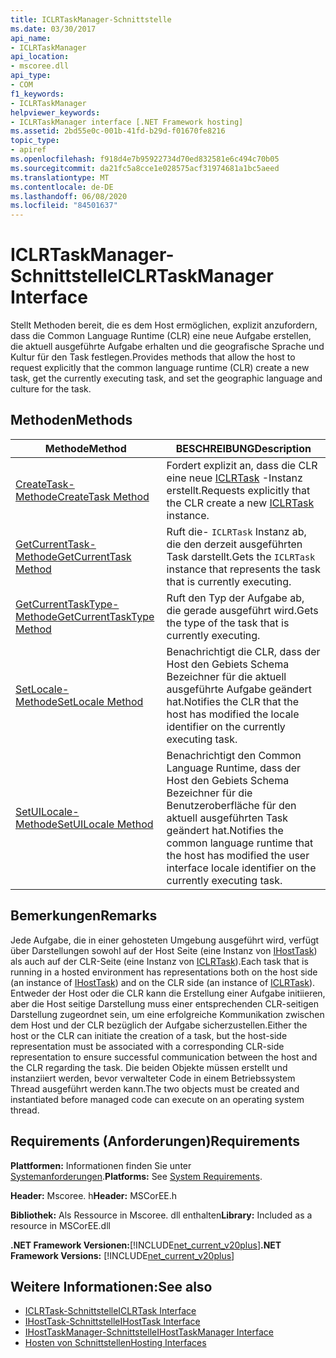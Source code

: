 ```yaml
---
title: ICLRTaskManager-Schnittstelle
ms.date: 03/30/2017
api_name:
- ICLRTaskManager
api_location:
- mscoree.dll
api_type:
- COM
f1_keywords:
- ICLRTaskManager
helpviewer_keywords:
- ICLRTaskManager interface [.NET Framework hosting]
ms.assetid: 2bd55e0c-001b-41fd-b29d-f01670fe8216
topic_type:
- apiref
ms.openlocfilehash: f918d4e7b95922734d70ed832581e6c494c70b05
ms.sourcegitcommit: da21fc5a8cce1e028575acf31974681a1bc5aeed
ms.translationtype: MT
ms.contentlocale: de-DE
ms.lasthandoff: 06/08/2020
ms.locfileid: "84501637"
---
```

# <a name="iclrtaskmanager-interface"></a><span data-ttu-id="5e596-102">ICLRTaskManager-Schnittstelle</span><span class="sxs-lookup"><span data-stu-id="5e596-102">ICLRTaskManager Interface</span></span>
<span data-ttu-id="5e596-103">Stellt Methoden bereit, die es dem Host ermöglichen, explizit anzufordern, dass die Common Language Runtime (CLR) eine neue Aufgabe erstellen, die aktuell ausgeführte Aufgabe erhalten und die geografische Sprache und Kultur für den Task festlegen.</span><span class="sxs-lookup"><span data-stu-id="5e596-103">Provides methods that allow the host to request explicitly that the common language runtime (CLR) create a new task, get the currently executing task, and set the geographic language and culture for the task.</span></span>  
  
## <a name="methods"></a><span data-ttu-id="5e596-104">Methoden</span><span class="sxs-lookup"><span data-stu-id="5e596-104">Methods</span></span>  
  
|<span data-ttu-id="5e596-105">Methode</span><span class="sxs-lookup"><span data-stu-id="5e596-105">Method</span></span>|<span data-ttu-id="5e596-106">BESCHREIBUNG</span><span class="sxs-lookup"><span data-stu-id="5e596-106">Description</span></span>|  
|------------|-----------------|  
|[<span data-ttu-id="5e596-107">CreateTask-Methode</span><span class="sxs-lookup"><span data-stu-id="5e596-107">CreateTask Method</span></span>](iclrtaskmanager-createtask-method.md)|<span data-ttu-id="5e596-108">Fordert explizit an, dass die CLR eine neue [ICLRTask](iclrtask-interface.md) -Instanz erstellt.</span><span class="sxs-lookup"><span data-stu-id="5e596-108">Requests explicitly that the CLR create a new [ICLRTask](iclrtask-interface.md) instance.</span></span>|  
|[<span data-ttu-id="5e596-109">GetCurrentTask-Methode</span><span class="sxs-lookup"><span data-stu-id="5e596-109">GetCurrentTask Method</span></span>](iclrtaskmanager-getcurrenttask-method.md)|<span data-ttu-id="5e596-110">Ruft die- `ICLRTask` Instanz ab, die den derzeit ausgeführten Task darstellt.</span><span class="sxs-lookup"><span data-stu-id="5e596-110">Gets the `ICLRTask` instance that represents the task that is currently executing.</span></span>|  
|[<span data-ttu-id="5e596-111">GetCurrentTaskType-Methode</span><span class="sxs-lookup"><span data-stu-id="5e596-111">GetCurrentTaskType Method</span></span>](iclrtaskmanager-getcurrenttasktype-method.md)|<span data-ttu-id="5e596-112">Ruft den Typ der Aufgabe ab, die gerade ausgeführt wird.</span><span class="sxs-lookup"><span data-stu-id="5e596-112">Gets the type of the task that is currently executing.</span></span>|  
|[<span data-ttu-id="5e596-113">SetLocale-Methode</span><span class="sxs-lookup"><span data-stu-id="5e596-113">SetLocale Method</span></span>](iclrtaskmanager-setlocale-method.md)|<span data-ttu-id="5e596-114">Benachrichtigt die CLR, dass der Host den Gebiets Schema Bezeichner für die aktuell ausgeführte Aufgabe geändert hat.</span><span class="sxs-lookup"><span data-stu-id="5e596-114">Notifies the CLR that the host has modified the locale identifier on the currently executing task.</span></span>|  
|[<span data-ttu-id="5e596-115">SetUILocale-Methode</span><span class="sxs-lookup"><span data-stu-id="5e596-115">SetUILocale Method</span></span>](iclrtaskmanager-setuilocale-method.md)|<span data-ttu-id="5e596-116">Benachrichtigt den Common Language Runtime, dass der Host den Gebiets Schema Bezeichner für die Benutzeroberfläche für den aktuell ausgeführten Task geändert hat.</span><span class="sxs-lookup"><span data-stu-id="5e596-116">Notifies the common language runtime that the host has modified the user interface locale identifier on the currently executing task.</span></span>|  
  
## <a name="remarks"></a><span data-ttu-id="5e596-117">Bemerkungen</span><span class="sxs-lookup"><span data-stu-id="5e596-117">Remarks</span></span>  
 <span data-ttu-id="5e596-118">Jede Aufgabe, die in einer gehosteten Umgebung ausgeführt wird, verfügt über Darstellungen sowohl auf der Host Seite (eine Instanz von [IHostTask](ihosttask-interface.md)) als auch auf der CLR-Seite (eine Instanz von [ICLRTask](iclrtask-interface.md)).</span><span class="sxs-lookup"><span data-stu-id="5e596-118">Each task that is running in a hosted environment has representations both on the host side (an instance of [IHostTask](ihosttask-interface.md)) and on the CLR side (an instance of [ICLRTask](iclrtask-interface.md)).</span></span> <span data-ttu-id="5e596-119">Entweder der Host oder die CLR kann die Erstellung einer Aufgabe initiieren, aber die Host seitige Darstellung muss einer entsprechenden CLR-seitigen Darstellung zugeordnet sein, um eine erfolgreiche Kommunikation zwischen dem Host und der CLR bezüglich der Aufgabe sicherzustellen.</span><span class="sxs-lookup"><span data-stu-id="5e596-119">Either the host or the CLR can initiate the creation of a task, but the host-side representation must be associated with a corresponding CLR-side representation to ensure successful communication between the host and the CLR regarding the task.</span></span> <span data-ttu-id="5e596-120">Die beiden Objekte müssen erstellt und instanziiert werden, bevor verwalteter Code in einem Betriebssystem Thread ausgeführt werden kann.</span><span class="sxs-lookup"><span data-stu-id="5e596-120">The two objects must be created and instantiated before managed code can execute on an operating system thread.</span></span>  
  
## <a name="requirements"></a><span data-ttu-id="5e596-121">Requirements (Anforderungen)</span><span class="sxs-lookup"><span data-stu-id="5e596-121">Requirements</span></span>  
 <span data-ttu-id="5e596-122">**Plattformen:** Informationen finden Sie unter [Systemanforderungen](../../get-started/system-requirements.md).</span><span class="sxs-lookup"><span data-stu-id="5e596-122">**Platforms:** See [System Requirements](../../get-started/system-requirements.md).</span></span>  
  
 <span data-ttu-id="5e596-123">**Header:** Mscoree. h</span><span class="sxs-lookup"><span data-stu-id="5e596-123">**Header:** MSCorEE.h</span></span>  
  
 <span data-ttu-id="5e596-124">**Bibliothek:** Als Ressource in Mscoree. dll enthalten</span><span class="sxs-lookup"><span data-stu-id="5e596-124">**Library:** Included as a resource in MSCorEE.dll</span></span>  
  
 <span data-ttu-id="5e596-125">**.NET Framework Versionen:**[!INCLUDE[net_current_v20plus](../../../../includes/net-current-v20plus-md.md)]</span><span class="sxs-lookup"><span data-stu-id="5e596-125">**.NET Framework Versions:** [!INCLUDE[net_current_v20plus](../../../../includes/net-current-v20plus-md.md)]</span></span>  
  
## <a name="see-also"></a><span data-ttu-id="5e596-126">Weitere Informationen:</span><span class="sxs-lookup"><span data-stu-id="5e596-126">See also</span></span>

- [<span data-ttu-id="5e596-127">ICLRTask-Schnittstelle</span><span class="sxs-lookup"><span data-stu-id="5e596-127">ICLRTask Interface</span></span>](iclrtask-interface.md)
- [<span data-ttu-id="5e596-128">IHostTask-Schnittstelle</span><span class="sxs-lookup"><span data-stu-id="5e596-128">IHostTask Interface</span></span>](ihosttask-interface.md)
- [<span data-ttu-id="5e596-129">IHostTaskManager-Schnittstelle</span><span class="sxs-lookup"><span data-stu-id="5e596-129">IHostTaskManager Interface</span></span>](ihosttaskmanager-interface.md)
- [<span data-ttu-id="5e596-130">Hosten von Schnittstellen</span><span class="sxs-lookup"><span data-stu-id="5e596-130">Hosting Interfaces</span></span>](hosting-interfaces.md)
